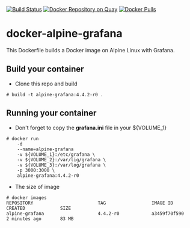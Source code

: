 [![Build Status](https://travis-ci.org/mmonnier/docker-alpine-grafana.svg?branch=master)](https://travis-ci.org/mmonnier/docker-alpine-grafana)
[![Docker Repository on Quay](https://quay.io/repository/mmonnier/docker-alpine-grafana/status "Docker Repository on Quay")](https://quay.io/repository/mmonnier/docker-alpine-grafana)
[![Docker Pulls](https://img.shields.io/docker/pulls/mmonnier/alpine-grafana.svg?maxAge=604800)](https://hub.docker.com/r/mmonnier/docker-alpine-grafana)

docker-alpine-grafana
=====================

This Dockerfile builds a Docker image on Alpine Linux with Grafana.

Build your container
--------------------
* Clone this repo and build
```
# build -t alpine-grafana:4.4.2-r0 .
```

Running your container
----------------------

* Don't forget to copy the **grafana.ini** file in your ${VOLUME_1}
```
# docker run 
    -d
    --name=alpine-grafana
    -v ${VOLUME_1}:/etc/grafana \
    -v ${VOLUME_2}:/var/lig/grafana \
    -v ${VOLUME_3}:/var/log/grafana \
    -p 3000:3000 \
    alpine-grafana:4.4.2-r0
```

* The size of image
```
# docker images
REPOSITORY                        TAG                 IMAGE ID            CREATED             SIZE
alpine-grafana                    4.4.2-r0            a3459f70f590        2 minutes ago       83 MB
```
